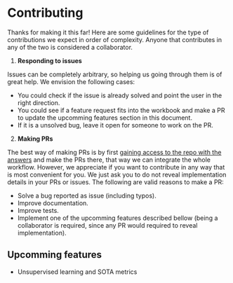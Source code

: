 # Contributing

Thanks for making it this far! Here are some guidelines for the type of contributions we expect in order of complexity. Anyone that contributes in any of the two is considered a collaborator.

1. **Responding to issues**

Issues can be completely arbitrary, so helping us going through them is of great help. We envision the following cases:
- You could check if the issue is already solved and point the user in the right direction.
- You could see if a feature request fits into the workbook and make a PR to update the upcomming features section in this document.
- If it is a unsolved bug, leave it open for someone to work on the PR.


2. **Making PRs**

The best way of making PRs is by first [gaining access to the repo with the answers](https://forms.gle/atFNQEUxryN72L189) and make the PRs there, that way we can integrate the whole workflow. However, we appreciate if you want to contribute in any way that is most convenient for you. We just ask you to do not reveal implementation details in your PRs or issues. The following are valid reasons to make a PR:

- Solve a bug reported as issue (including typos).
- Improve documentation.
- Improve tests.
- Implement one of the upcomming features described bellow (being a collaborator is required, since any PR would required to reveal implementation).


## Upcomming features

- Unsupervised learning and SOTA metrics